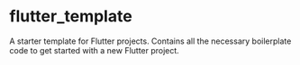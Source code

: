 # flutter_template

A starter template for Flutter projects. Contains all the necessary boilerplate code to get started with a new Flutter project.

